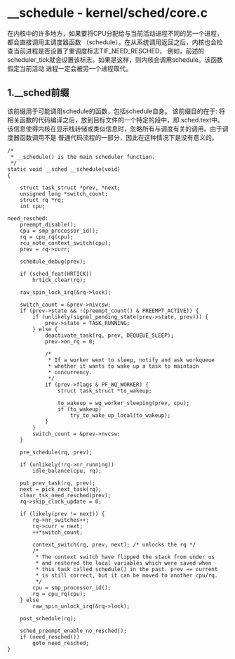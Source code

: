 __schedule - kernel/sched/core.c
========================================

在内核中的许多地方，如果要将CPU分配给与当前活动进程不同的另一个进程，都会直接调用主调度器函数
（schedule）。在从系统调用返回之后，内核也会检查当前进程是否设置了重调度标志TIF_NEED_RESCHED，
例如，前述的scheduler_tick就会设置该标志。如果是这样，则内核会调用schedule。该函数假定当前活动
进程一定会被另一个进程取代。

1.__sched前缀
----------------------------------------

该前缀用于可能调用schedule的函数，包括schedule自身。
该前缀目的在于: 将相关函数的代码编译之后，放到目标文件的一个特定的段中，即.sched.text中。
该信息使得内核在显示栈转储或类似信息时，忽略所有与调度有关的调用。由于调度器函数调用不是
普通代码流程的一部分，因此在这种情况下是没有意义的。

```
/*
 * __schedule() is the main scheduler function.
 */
static void __sched __schedule(void)
{
```

```
    struct task_struct *prev, *next;
    unsigned long *switch_count;
    struct rq *rq;
    int cpu;

need_resched:
    preempt_disable();
    cpu = smp_processor_id();
    rq = cpu_rq(cpu);
    rcu_note_context_switch(cpu);
    prev = rq->curr;

    schedule_debug(prev);

    if (sched_feat(HRTICK))
        hrtick_clear(rq);

    raw_spin_lock_irq(&rq->lock);

    switch_count = &prev->nivcsw;
    if (prev->state && !(preempt_count() & PREEMPT_ACTIVE)) {
        if (unlikely(signal_pending_state(prev->state, prev))) {
            prev->state = TASK_RUNNING;
        } else {
            deactivate_task(rq, prev, DEQUEUE_SLEEP);
            prev->on_rq = 0;

            /*
             * If a worker went to sleep, notify and ask workqueue
             * whether it wants to wake up a task to maintain
             * concurrency.
             */
            if (prev->flags & PF_WQ_WORKER) {
                struct task_struct *to_wakeup;

                to_wakeup = wq_worker_sleeping(prev, cpu);
                if (to_wakeup)
                    try_to_wake_up_local(to_wakeup);
            }
        }
        switch_count = &prev->nvcsw;
    }

    pre_schedule(rq, prev);

    if (unlikely(!rq->nr_running))
        idle_balance(cpu, rq);

    put_prev_task(rq, prev);
    next = pick_next_task(rq);
    clear_tsk_need_resched(prev);
    rq->skip_clock_update = 0;

    if (likely(prev != next)) {
        rq->nr_switches++;
        rq->curr = next;
        ++*switch_count;

        context_switch(rq, prev, next); /* unlocks the rq */
        /*
         * The context switch have flipped the stack from under us
         * and restored the local variables which were saved when
         * this task called schedule() in the past. prev == current
         * is still correct, but it can be moved to another cpu/rq.
         */
        cpu = smp_processor_id();
        rq = cpu_rq(cpu);
    } else
        raw_spin_unlock_irq(&rq->lock);

    post_schedule(rq);

    sched_preempt_enable_no_resched();
    if (need_resched())
        goto need_resched;
}
```